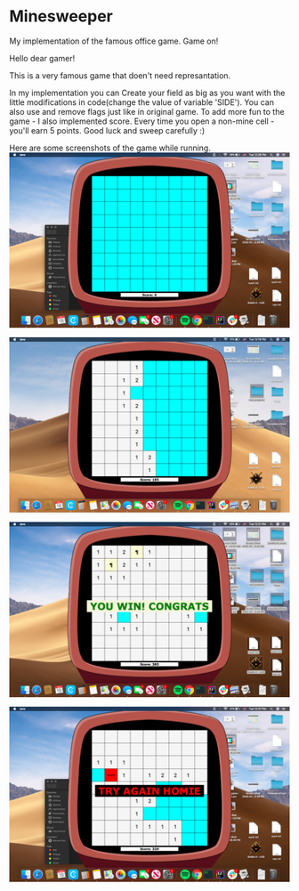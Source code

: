 # Minesweeper
My implementation of the famous office game. Game on!

Hello dear gamer!

This is a very famous game that doen't need represantation.

In my implementation you can Create your field as big as you want with the little modifications in code(change the value of variable 'SIDE'). You can also use and remove flags just like in original game.
To add more fun to the game - I also implemented score. Every time you open a non-mine cell - you'll earn 5 points.
Good luck and sweep carefully :)


Here are some screenshots of the game while running.
![](screenshot1.png)



![](screenshot2.png)



![](screenshot3.png)



![](screenshot4.png)

